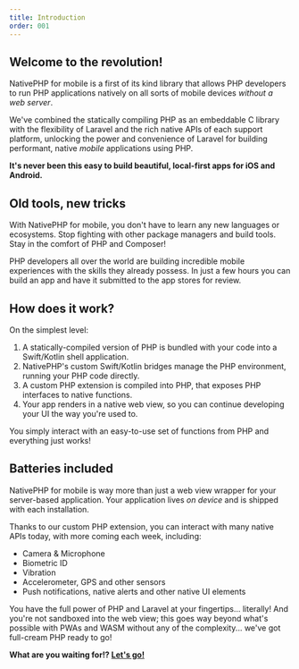 ```yaml
---
title: Introduction
order: 001
---
```


## Welcome to the revolution!

NativePHP for mobile is a first of its kind library that allows PHP developers to run PHP applications natively on
all sorts of mobile devices _without a web server_.

We've combined the statically compiling PHP as an embeddable C library with the flexibility of Laravel and the rich
native APIs of each support platform, unlocking the power and convenience of Laravel for building performant, native
_mobile_ applications using PHP.

**It's never been this easy to build beautiful, local-first apps for iOS and Android.**

## Old tools, new tricks

With NativePHP for mobile, you don't have to learn any new languages or ecosystems. Stop fighting with other package
managers and build tools. Stay in the comfort of PHP and Composer!

PHP developers all over the world are building incredible mobile experiences with the skills they already possess.
In just a few hours you can build an app and have it submitted to the app stores for review.

## How does it work?

On the simplest level:

1. A statically-compiled version of PHP is bundled with your code into a Swift/Kotlin shell application.
2. NativePHP's custom Swift/Kotlin bridges manage the PHP environment, running your PHP code directly.
3. A custom PHP extension is compiled into PHP, that exposes PHP interfaces to native functions. 
4. Your app renders in a native web view, so you can continue developing your UI the way you're used to. 

You simply interact with an easy-to-use set of functions from PHP and everything just works!

## Batteries included

NativePHP for mobile is way more than just a web view wrapper for your server-based application. Your application lives
_on device_ and is shipped with each installation.

Thanks to our custom PHP extension, you can interact with many native APIs today, with more coming each week, including:

- Camera & Microphone
- Biometric ID
- Vibration
- Accelerometer, GPS and other sensors
- Push notifications, native alerts and other native UI elements

You have the full power of PHP and Laravel at your fingertips... literally! And you're not sandboxed into the web view;
this goes way beyond what's possible with PWAs and WASM without any of the complexity... we've got full-cream PHP ready
to go!

**What are you waiting for!? [Let's go!](installation)**
